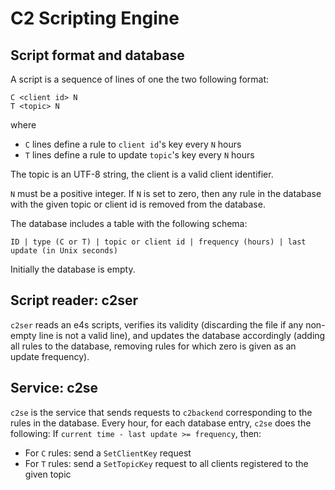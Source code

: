 # C2 Scripting Engine

## Script format and database

A script is a sequence of lines of one the two following format:

```
C <client id> N
T <topic> N
```

where

* `C` lines define a rule to `client id`'s key every `N` hours
* `T` lines define a rule to update `topic`'s key every `N` hours

The topic is an UTF-8 string, the client is a valid client identifier.

`N` must be a positive integer. If `N` is set to zero, then any rule in
the database with the given topic or client id is removed from the
database.

The database includes a table with the following schema:

```
ID | type (C or T) | topic or client id | frequency (hours) | last update (in Unix seconds)
```

Initially the database is empty.


## Script reader: c2ser

`c2ser` reads an e4s scripts, verifies its validity (discarding the file
if any non-empty line is not a valid line), and updates the
database accordingly (adding all rules to the database, removing rules
for which zero is given as an update frequency).


## Service: c2se

`c2se` is the service that sends requests to `c2backend` corresponding
to the rules in the database.
Every hour, for each database entry, `c2se` does the following:
If `current time - last update >= frequency`, then:

* For `C` rules: send a `SetClientKey` request
* For `T` rules: send a `SetTopicKey` request to all clients registered
  to the given topic



